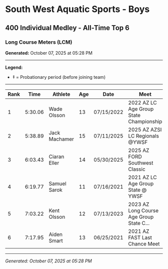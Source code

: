 # South West Aquatic Sports - Boys
## 400 Individual Medley - All-Time Top 6
### Long Course Meters (LCM)

**Generated:** October 07, 2025 at 05:28 PM

---

**Legend:**
- ‡ = Probationary period (before joining team)

---

| Rank | Time | Athlete | Age | Date | Meet |
|------|------|---------|-----|------|------|
| 1 | 5:30.06 | Wade Olsson | 13 | 07/15/2022 | 2022 AZ LC Age Group State Championship |
| 2 | 5:38.89 | Jack Machamer | 15 | 07/11/2025 | 2025 AZ AZSI LC Regionals @YWSF |
| 3 | 6:03.43 | Ciaran Eller | 14 | 05/30/2025 | 2025 AZ FORD Southwest Classic |
| 4 | 6:19.77 | Samuel Sarok | 11 | 07/16/2021 | 2021 AZ  LC Age Group State @ YWSF |
| 5 | 7:03.22 | Kent Olsson | 12 | 07/13/2023 | 2023 AZ Long Course Age Group State C... |
| 6 | 7:17.95 | Aiden Smart | 13 | 06/25/2021 | 2021 AZ FAST Last Chance Meet |

---

*Generated: October 07, 2025 at 05:28 PM*

